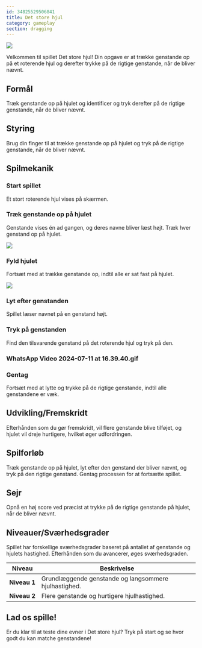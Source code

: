 ```yaml
---
id: 34825529506841
title: Det store hjul
category: gameplay
section: dragging
---
```

![](https://help.studycat.com/hc/article_attachments/34931476777625)

Velkommen til spillet Det store hjul! Din opgave er at trække genstande op på et roterende hjul og derefter trykke på de rigtige genstande, når de bliver nævnt.

## Formål

Træk genstande op på hjulet og identificer og tryk derefter på de rigtige genstande, når de bliver nævnt.

## Styring

Brug din finger til at trække genstande op på hjulet og tryk på de rigtige genstande, når de bliver nævnt.

## Spilmekanik

### Start spillet

Et stort roterende hjul vises på skærmen.

### Træk genstande op på hjulet

Genstande vises én ad gangen, og deres navne bliver læst højt. Træk hver genstand op på hjulet.

![](https://help.studycat.com/hc/article_attachments/34932060072217)

### Fyld hjulet

Fortsæt med at trække genstande op, indtil alle er sat fast på hjulet.

![](https://help.studycat.com/hc/article_attachments/34825529495577)

### Lyt efter genstanden

Spillet læser navnet på en genstand højt.

### Tryk på genstanden

Find den tilsvarende genstand på det roterende hjul og tryk på den.

### WhatsApp Video 2024-07-11 at 16.39.40.gif

### Gentag

Fortsæt med at lytte og trykke på de rigtige genstande, indtil alle genstandene er væk.

## Udvikling/Fremskridt

Efterhånden som du gør fremskridt, vil flere genstande blive tilføjet, og hjulet vil dreje hurtigere, hvilket øger udfordringen.

## Spilforløb

Træk genstande op på hjulet, lyt efter den genstand der bliver nævnt, og tryk på den rigtige genstand. Gentag processen for at fortsætte spillet.

## Sejr

Opnå en høj score ved præcist at trykke på de rigtige genstande på hjulet, når de bliver nævnt.

## Niveauer/Sværhedsgrader 

Spillet har forskellige sværhedsgrader baseret på antallet af genstande og hjulets hastighed. Efterhånden som du avancerer, øges sværhedsgraden.

| Niveau | Beskrivelse |
| --- | --- |
| **Niveau&nbsp;1** | Grundlæggende genstande og langsommere hjulhastighed. |
| **Niveau&nbsp;2** | Flere genstande og hurtigere hjulhastighed. |

## Lad os spille!

Er du klar til at teste dine evner i Det store hjul? Tryk på start og se hvor godt du kan matche genstandene!

